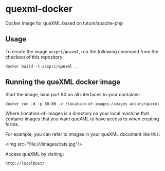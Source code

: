 # quexml-docker

Docker image for queXML based on tutum/apache-php


Usage
-----

To create the image `acspri/quexml`, run the following command from the checkout of this repository:

    docker build -t acspri/quexml .

Running the queXML docker image
------------------------------

Start the image, bind port 80 on all interfaces to your container:

    docker run -d -p 80:80 -v /location-of-images:/images acspri/quexml

Where /location-of-images is a directory on your local machine that contains images that you want
queXML to have access to when creating forms.

For example, you can refer to images in your queXML document like this:

&lt;img src="file:///images/cats.jpg"/&gt;

Access queXML by visiting:

    http://localhost/
